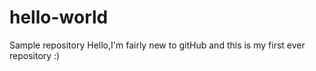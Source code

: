 # hello-world
Sample repository
Hello,I'm fairly new to gitHub and this is my first ever repository :)
